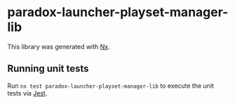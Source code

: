 # paradox-launcher-playset-manager-lib

This library was generated with [Nx](https://nx.dev).

## Running unit tests

Run `nx test paradox-launcher-playset-manager-lib` to execute the unit tests via [Jest](https://jestjs.io).
